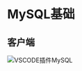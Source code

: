 # MySQL基础

## 客户端

![VSCODE插件MySQL](https://p3-juejin.byteimg.com/tos-cn-i-k3u1fbpfcp/fe6e28cfa8e34275b709ff74a38540fe~tplv-k3u1fbpfcp-zoom-in-crop-mark:1304:0:0:0.awebp)
